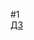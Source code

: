 #1  
[ДЗ](https://docs.google.com/document/d/1gipzwL74XWYQwqCbLYLsRlEktfvO4xYbkeK9pTuR90c/edit?usp=share_link) 